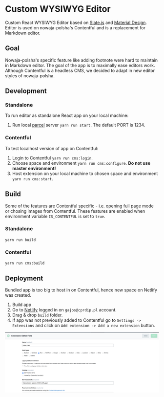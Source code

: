 # Custom WYSIWYG Editor

Custom React WYSIWYG Editor based on [Slate.js](https://www.slatejs.org/) and [Material Design](https://material-ui.com/). Editor is used on nowaja-polsha's Contentful and is a replacement for Markdown editor.

## Goal

Nowaja-polsha's specific feature like adding footnote were hard to maintain in Markdown editor. The goal of the app is to maximally ease editors work. Although Contentful is a headless CMS, we decided to adapt in new editor styles of nowaja-polsha.

## Development

### Standalone

To run editor as standalone React app on your local machine:

1. Run local [parcel](https://parceljs.org/) server `yarn run start`. The default PORT is 1234.

### Contentful

To test localhost version of app on Contentful:

1. Login to Contentful `yarn run cms:login`.
2. Choose space and environment `yarn run cms:configure`. **Do not use master environment!**
3. Host extension on your local machine to chosen space and environment `yarn run cms:start`.

## Build

Some of the features are Contentful specific - i.e. opening full page mode or chosing images from Contentful. These features are enabled when environment variable `IS_CONTENTFUL` is set to `true`.

### Standalone

`yarn run build`

### Contentful

`yarn run cms:build`

## Deployment

Bundled app is too big to host in on Contentful, hence new space on Netlify was created.

1. Build app
2. Go to [Netlify](https://app.netlify.com/sites/elastic-agnesi-a7010f/deploys) logged in on `gajos@cprdip.pl` account.
3. Drag & drop `build` folder.
4. If app was not previously added to Contentful go to `Settings -> Extensions` and click on `Add extension -> Add a new extension` button.

![Extension settings on Contentful](contentful-settings.png)
